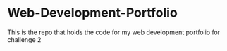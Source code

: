 # Web-Development-Portfolio
This is the repo that holds the code for my web development portfolio for challenge 2
